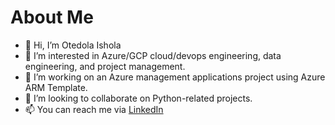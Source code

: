 # About Me

- 👋 Hi, I’m Otedola Ishola
- 👀 I’m interested in Azure/GCP cloud/devops engineering, data engineering, and project management.
- 🌱 I’m working on an Azure management applications project using Azure ARM Template.
- 💞️ I’m looking to collaborate on Python-related projects.
- 📫 You can reach me via [LinkedIn](www.linkedin.com/in/otedola-ishola)

<!---
ted-repo/ted-repo is a ✨ special ✨ repository because its `README.md` (this file) appears on your GitHub profile.
You can click the Preview link to take a look at your changes.
--->
